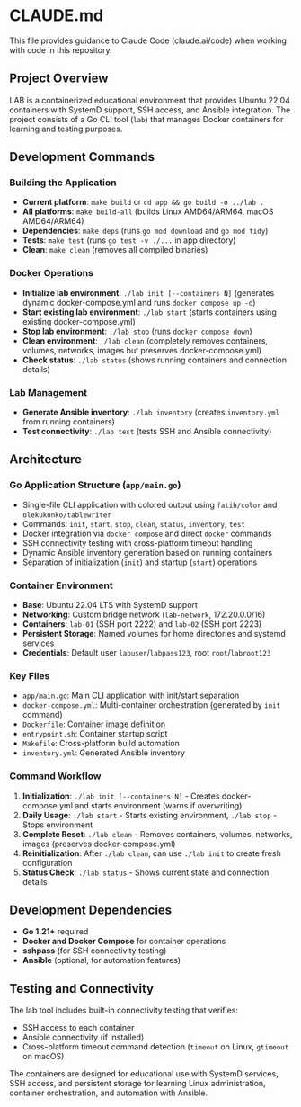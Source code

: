 # CLAUDE.md

This file provides guidance to Claude Code (claude.ai/code) when working with code in this repository.

## Project Overview

LAB is a containerized educational environment that provides Ubuntu 22.04 containers with SystemD support, SSH access, and Ansible integration. The project consists of a Go CLI tool (`lab`) that manages Docker containers for learning and testing purposes.

## Development Commands

### Building the Application
- **Current platform**: `make build` or `cd app && go build -o ../lab .`
- **All platforms**: `make build-all` (builds Linux AMD64/ARM64, macOS AMD64/ARM64)
- **Dependencies**: `make deps` (runs `go mod download` and `go mod tidy`)
- **Tests**: `make test` (runs `go test -v ./...` in app directory)
- **Clean**: `make clean` (removes all compiled binaries)

### Docker Operations
- **Initialize lab environment**: `./lab init [--containers N]` (generates dynamic docker-compose.yml and runs `docker compose up -d`)
- **Start existing lab environment**: `./lab start` (starts containers using existing docker-compose.yml)
- **Stop lab environment**: `./lab stop` (runs `docker compose down`)
- **Clean environment**: `./lab clean` (completely removes containers, volumes, networks, images but preserves docker-compose.yml)
- **Check status**: `./lab status` (shows running containers and connection details)

### Lab Management
- **Generate Ansible inventory**: `./lab inventory` (creates `inventory.yml` from running containers)
- **Test connectivity**: `./lab test` (tests SSH and Ansible connectivity)

## Architecture

### Go Application Structure (`app/main.go`)
- Single-file CLI application with colored output using `fatih/color` and `olekukonko/tablewriter`
- Commands: `init`, `start`, `stop`, `clean`, `status`, `inventory`, `test`
- Docker integration via `docker compose` and direct `docker` commands
- SSH connectivity testing with cross-platform timeout handling
- Dynamic Ansible inventory generation based on running containers
- Separation of initialization (`init`) and startup (`start`) operations

### Container Environment
- **Base**: Ubuntu 22.04 LTS with SystemD support
- **Networking**: Custom bridge network (`lab-network`, 172.20.0.0/16)
- **Containers**: `lab-01` (SSH port 2222) and `lab-02` (SSH port 2223)
- **Persistent Storage**: Named volumes for home directories and systemd services
- **Credentials**: Default user `labuser`/`labpass123`, root `root`/`labroot123`

### Key Files
- `app/main.go`: Main CLI application with init/start separation
- `docker-compose.yml`: Multi-container orchestration (generated by `init` command)
- `Dockerfile`: Container image definition
- `entrypoint.sh`: Container startup script
- `Makefile`: Cross-platform build automation
- `inventory.yml`: Generated Ansible inventory

### Command Workflow
1. **Initialization**: `./lab init [--containers N]` - Creates docker-compose.yml and starts environment (warns if overwriting)
2. **Daily Usage**: `./lab start` - Starts existing environment, `./lab stop` - Stops environment
3. **Complete Reset**: `./lab clean` - Removes containers, volumes, networks, images (preserves docker-compose.yml)
4. **Reinitialization**: After `./lab clean`, can use `./lab init` to create fresh configuration
5. **Status Check**: `./lab status` - Shows current state and connection details

## Development Dependencies

- **Go 1.21+** required
- **Docker and Docker Compose** for container operations
- **sshpass** (for SSH connectivity testing)
- **Ansible** (optional, for automation features)

## Testing and Connectivity

The lab tool includes built-in connectivity testing that verifies:
- SSH access to each container
- Ansible connectivity (if installed)
- Cross-platform timeout command detection (`timeout` on Linux, `gtimeout` on macOS)

The containers are designed for educational use with SystemD services, SSH access, and persistent storage for learning Linux administration, container orchestration, and automation with Ansible.